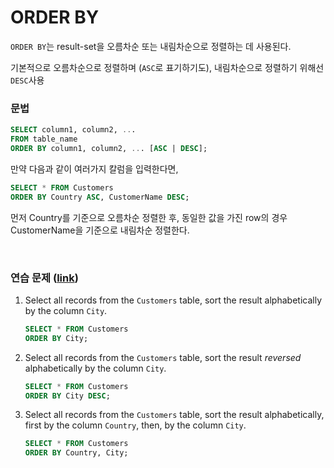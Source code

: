 # ORDER BY

`ORDER BY`는 result-set을 오름차순 또는 내림차순으로 정렬하는 데 사용된다.

기본적으로 오름차순으로 정렬하며 (`ASC`로 표기하기도), 내림차순으로 정렬하기 위해선 `DESC`사용

### 문법

```sql
SELECT column1, column2, ...
FROM table_name
ORDER BY column1, column2, ... [ASC | DESC];
```

만약 다음과 같이 여러가지 칼럼을 입력한다면,

```sql
SELECT * FROM Customers
ORDER BY Country ASC, CustomerName DESC;
```

먼저 Country를 기준으로 오름차순 정렬한 후, 동일한 값을 가진 row의 경우 CustomerName을 기준으로 내림차순 정렬한다.

<br>

### 연습 문제 ([link](https://www.w3schools.com/sql/exercise.asp?filename=exercise_orderby1))

1. Select all records from the `Customers` table, sort the result alphabetically by the column `City`.

   ```sql
   SELECT * FROM Customers
   ORDER BY City;
   ```

2. Select all records from the `Customers` table, sort the result *reversed* alphabetically by the column `City`.

   ```sql
   SELECT * FROM Customers
   ORDER BY City DESC;
   ```

3. Select all records from the `Customers` table, sort the result alphabetically, first by the column `Country`, then, by the column `City`.

   ```sql
   SELECT * FROM Customers
   ORDER BY Country, City;
   ```

